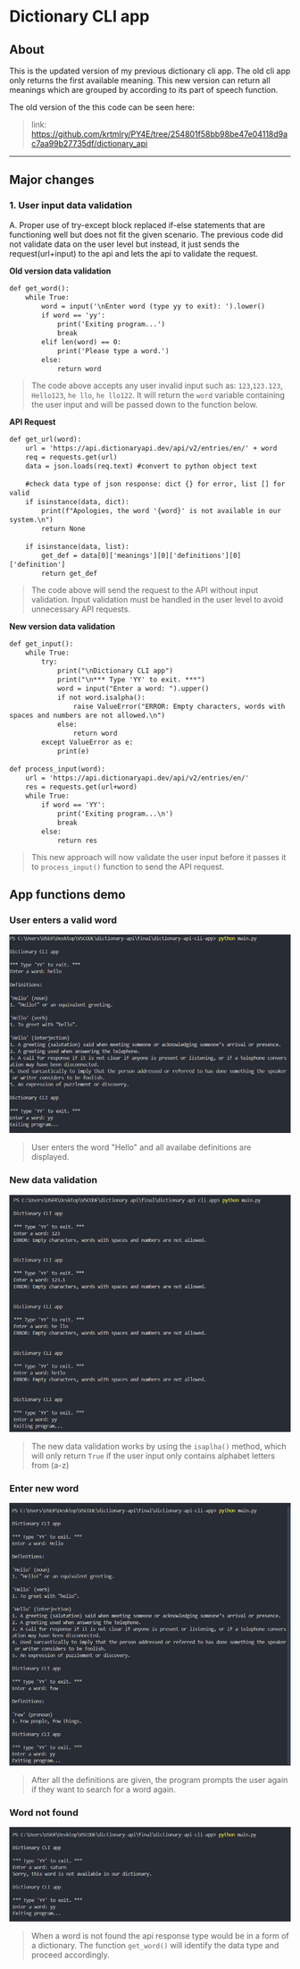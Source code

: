 # Dictionary CLI app

## About
This is the updated version of my previous dictionary cli app. The old cli app only returns the first available meaning. This new version can return all meanings which are grouped by according to its part of speech function.

The old version of the this code can be seen here:
> link: https://github.com/krtmlry/PY4E/tree/254801f58bb98be47e04118d9ac7aa99b27735df/dictionary_api
---
## Major changes
### 1. User input data validation
A. Proper use of try-except block replaced if-else statements that are functioning well but does not fit the given scenario. The previous code did not validate data on the user level but instead, it just sends the request(url+input) to the api and lets the api to validate the request.

**Old version data validation**
```
def get_word():
    while True:
        word = input('\nEnter word (type yy to exit): ').lower()
        if word == 'yy':
            print('Exiting program...')
            break
        elif len(word) == 0:
            print('Please type a word.')
        else:
            return word
```
>The code above accepts any user invalid input such as:
`123`,`123.123`, `Hello123`, `he llo`, `he llo122`.
It will return the `word` variable containing the user input and will be passed down to the function below.

**API Request**
```
def get_url(word):
    url = 'https://api.dictionaryapi.dev/api/v2/entries/en/' + word
    req = requests.get(url)
    data = json.loads(req.text) #convert to python object text
    
    #check data type of json response: dict {} for error, list [] for valid
    if isinstance(data, dict):
        print(f"Apologies, the word '{word}' is not available in our system.\n")
        return None

    if isinstance(data, list):
        get_def = data[0]['meanings'][0]['definitions'][0]['definition']
        return get_def
```
> The code above will send the request to the API without input validation. Input validation must be handled in the user level to avoid unnecessary API requests.

**New version data validation**
```
def get_input():
    while True:
        try:
            print("\nDictionary CLI app")
            print("\n*** Type 'YY' to exit. ***")
            word = input("Enter a word: ").upper()
            if not word.isalpha():
                raise ValueError("ERROR: Empty characters, words with spaces and numbers are not allowed.\n")
            else:
                return word
        except ValueError as e:
            print(e)
            
def process_input(word):
    url = 'https://api.dictionaryapi.dev/api/v2/entries/en/'
    res = requests.get(url+word)
    while True:
        if word == 'YY':
            print('Exiting program...\n')
            break
        else:
            return res
```
> This new approach will now validate the user input before it passes it to `process_input()` function to send the API request.

## App functions demo

### User enters a valid word
![new-main-flow](https://github.com/krtmlry/dictionary-api-cli-app/blob/main/img/new-main-flow.png)
> User enters the word "Hello" and all availabe definitions are displayed.

### New data validation
![new-data-validation](https://github.com/krtmlry/dictionary-api-cli-app/blob/main/img/new-datavalidation.png)
> The new data validation works by using the `isaplha()` method, which will only return `True` if the user input only contains alphabet letters from (a-z)

### Enter new word
![enter-new-word](https://github.com/krtmlry/dictionary-api-cli-app/blob/main/img/new-main-twowords-flow.png)
> After all the definitions are given, the program prompts the user again if they want to search for a word again.

### Word not found
![new-word-not-found](https://github.com/krtmlry/dictionary-api-cli-app/blob/main/img/new-wordnotfound.png)
> When a word is not found the api response type would be in a form of a dictionary. The function `get_word()` will identify the data type and proceed accordingly.